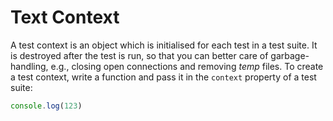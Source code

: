 # Text Context

A test context is an object which is initialised for each test in a test suite. It is destroyed
after the test is run, so that you can better care of garbage-handling, e.g., closing open
connections and removing _temp_ files. To create a test context, write a function and pass it
in the `context` property of a test suite:

```js
console.log(123)
```

